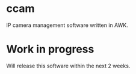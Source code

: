 # ccam
IP camera management software written in AWK.

# Work in progress
Will release this software within the next 2 weeks.